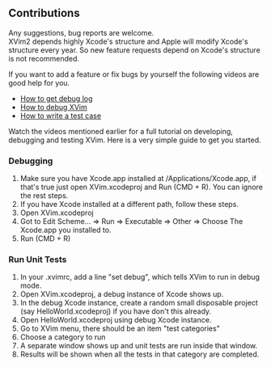 ## Contributions
  Any suggestions, bug reports are welcome.  
  XVim2 depends highly Xcode's structure and Apple will modify Xcode's structure every year. So new feature requests depend on Xcode's structure is not recommended. 
  
  If you want to add a feature or fix bugs by yourself the following videos are good help for you.
 - [How to get debug log](http://www.youtube.com/watch?v=50Bhu8setlc)
 - [How to debug XVim](http://www.youtube.com/watch?v=AbC6f86VW9A)
 - [How to write a test case](http://www.youtube.com/watch?v=kn-kkRTtRcE)

Watch the videos mentioned earlier for a full tutorial on developing, debugging and testing XVim. Here is a very simple guide to get you started.

### Debugging
  1. Make sure you have Xcode.app installed at /Applications/Xcode.app, if that's true just open XVim.xcodeproj and Run (CMD + R). You can ignore the rest steps.
  2. If you have Xcode installed at a different path, follow these steps.
  3. Open XVim.xcodeproj
  4. Got to Edit Scheme... => Run => Executable => Other => Choose The Xcode.app you installed to.
  5. Run (CMD + R)

### Run Unit Tests
  1. In your .xvimrc, add a line "set debug", which tells XVim to run in debug mode.
  2. Open XVim.xcodeproj, a debug instance of Xcode shows up.
  3. In the debug Xcode instance, create a random small disposable project (say HelloWorld.xcodeproj) if you have don't this already.
  4. Open HelloWorld.xcodeproj using debug Xcode instance.
  5. Go to XVim menu, there should be an item "test categories"
  6. Choose a category to run
  7. A separate window shows up and unit tests are run inside that window.
  8. Results will be shown when all the tests in that category are completed.
